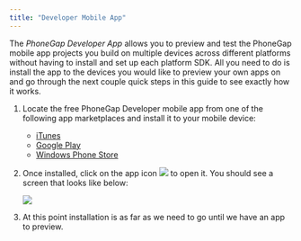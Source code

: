```yaml
---
title: "Developer Mobile App"
---
```

The *PhoneGap Developer App* allows you to preview and test the PhoneGap mobile app projects you build on multiple devices across different platforms without having to install and set up each platform SDK.  All you need to do is install the app to the devices you would like to preview your own apps on and go through the next couple quick steps in this guide to see exactly how it works.

1. Locate the free PhoneGap Developer mobile app from one of the following app marketplaces and install it to your mobile device:

	- [iTunes](https://itunes.apple.com/app/id843536693)
	- [Google Play](https://play.google.com/store/apps/details?id=com.adobe.phonegap.app)
	- [Windows Phone Store](http://www.windowsphone.com/en-us/store/app/phonegap-developer/5c6a2d1e-4fad-4bf8-aaf7-71380cc84fe3)

2. Once installed, click on the app icon ![](/images/dev-app-icon.png) to open it. You should see a screen that looks like below:

	![](/images/dev-app-main.jpg)

3. At this point installation is as far as we need to go until we have an app to preview.
